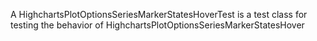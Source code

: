 A HighchartsPlotOptionsSeriesMarkerStatesHoverTest is a test class for testing the behavior of HighchartsPlotOptionsSeriesMarkerStatesHover